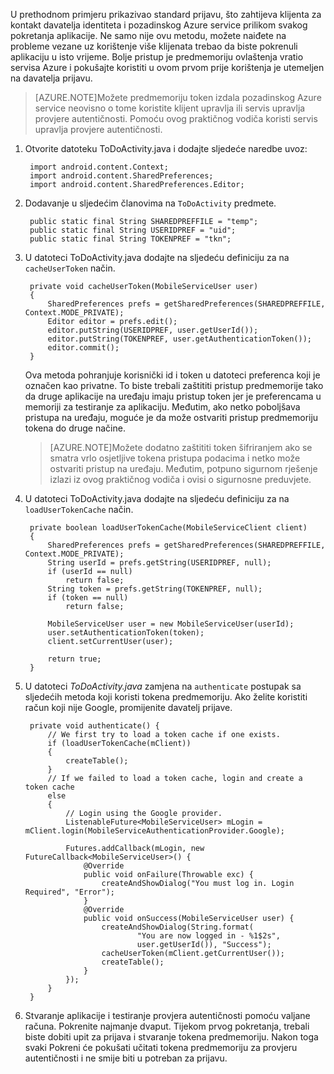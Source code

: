 
U prethodnom primjeru prikazivao standard prijavu, što zahtijeva klijenta za kontakt davatelja identiteta i pozadinskog Azure service prilikom svakog pokretanja aplikacije. Ne samo nije ovu metodu, možete naiđete na probleme vezane uz korištenje više klijenata trebao da biste pokrenuli aplikaciju u isto vrijeme. Bolje pristup je predmemoriju ovlaštenja vratio servisa Azure i pokušajte koristiti u ovom prvom prije korištenja je utemeljen na davatelja prijavu. 

>[AZURE.NOTE]Možete predmemoriju token izdala pozadinskog Azure service neovisno o tome koristite klijent upravlja ili servis upravlja provjere autentičnosti. Pomoću ovog praktičnog vodiča koristi servis upravlja provjere autentičnosti.


1. Otvorite datoteku ToDoActivity.java i dodajte sljedeće naredbe uvoz:

        import android.content.Context;
        import android.content.SharedPreferences;
        import android.content.SharedPreferences.Editor;

2. Dodavanje u sljedećim članovima na `ToDoActivity` predmete.

        public static final String SHAREDPREFFILE = "temp"; 
        public static final String USERIDPREF = "uid";  
        public static final String TOKENPREF = "tkn";   


3. U datoteci ToDoActivity.java dodajte na sljedeću definiciju za na `cacheUserToken` način.
 
        private void cacheUserToken(MobileServiceUser user)
        {
            SharedPreferences prefs = getSharedPreferences(SHAREDPREFFILE, Context.MODE_PRIVATE);
            Editor editor = prefs.edit();
            editor.putString(USERIDPREF, user.getUserId());
            editor.putString(TOKENPREF, user.getAuthenticationToken());
            editor.commit();
        }   
  
    Ova metoda pohranjuje korisnički id i token u datoteci preferenca koji je označen kao privatne. To biste trebali zaštititi pristup predmemorije tako da druge aplikacije na uređaju imaju pristup token jer je preferencama u memoriji za testiranje za aplikaciju. Međutim, ako netko poboljšava pristupa na uređaju, moguće je da može ostvariti pristup predmemoriju tokena do druge načine. 

    >[AZURE.NOTE]Možete dodatno zaštititi token šifriranjem ako se smatra vrlo osjetljive tokena pristupa podacima i netko može ostvariti pristup na uređaju. Međutim, potpuno sigurnom rješenje izlazi iz ovog praktičnog vodiča i ovisi o sigurnosne preduvjete.


4. U datoteci ToDoActivity.java dodajte na sljedeću definiciju za na `loadUserTokenCache` način.

        private boolean loadUserTokenCache(MobileServiceClient client)
        {
            SharedPreferences prefs = getSharedPreferences(SHAREDPREFFILE, Context.MODE_PRIVATE);
            String userId = prefs.getString(USERIDPREF, null); 
            if (userId == null)
                return false;
            String token = prefs.getString(TOKENPREF, null); 
            if (token == null)
                return false;
                
            MobileServiceUser user = new MobileServiceUser(userId);
            user.setAuthenticationToken(token);
            client.setCurrentUser(user);
                
            return true;
        }



5. U datoteci *ToDoActivity.java* zamjena na `authenticate` postupak sa sljedećih metoda koji koristi tokena predmemoriju. Ako želite koristiti račun koji nije Google, promijenite davatelj prijave.

        private void authenticate() {
            // We first try to load a token cache if one exists.
            if (loadUserTokenCache(mClient))
            {
                createTable();
            }
            // If we failed to load a token cache, login and create a token cache
            else
            {
                // Login using the Google provider.    
                ListenableFuture<MobileServiceUser> mLogin = mClient.login(MobileServiceAuthenticationProvider.Google);
        
                Futures.addCallback(mLogin, new FutureCallback<MobileServiceUser>() {
                    @Override
                    public void onFailure(Throwable exc) {
                        createAndShowDialog("You must log in. Login Required", "Error");
                    }           
                    @Override
                    public void onSuccess(MobileServiceUser user) {
                        createAndShowDialog(String.format(
                                "You are now logged in - %1$2s",
                                user.getUserId()), "Success");
                        cacheUserToken(mClient.getCurrentUser());
                        createTable();  
                    }
                });
            }
        }

6. Stvaranje aplikacije i testiranje provjera autentičnosti pomoću valjane računa. Pokrenite najmanje dvaput. Tijekom prvog pokretanja, trebali biste dobiti upit za prijava i stvaranje tokena predmemoriju. Nakon toga svaki Pokreni će pokušati učitati tokena predmemoriju za provjeru autentičnosti i ne smije biti u potreban za prijavu.



